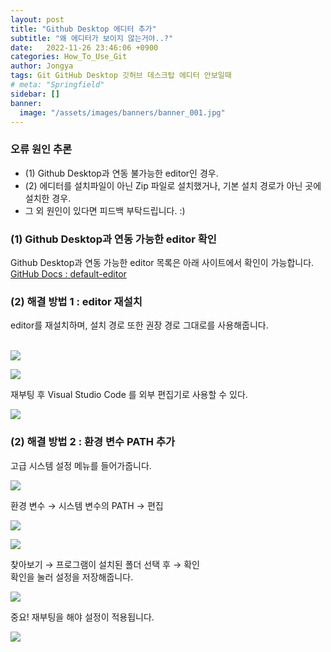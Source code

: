```yaml
---
layout: post
title: "Github Desktop 에디터 추가"
subtitle: "왜 에디터가 보이지 않는거야..?"
date:   2022-11-26 23:46:06 +0900
categories: How_To_Use_Git
author: Jongya
tags: Git GitHub Desktop 깃허브 데스크탑 에디터 안보일때
# meta: "Springfield"
sidebar: []
banner:
  image: "/assets/images/banners/banner_001.jpg"
---
```


<!--postNo: 20221126_002-->

### 오류 원인 추론  
  
* (1) Github Desktop과 연동 불가능한 editor인 경우.  
* (2) 에디터를 설치파일이 아닌 Zip 파일로 설치했거나, 기본 설치 경로가 아닌 곳에 설치한 경우.    
*  그 외 원인이 있다면 피드백 부탁드립니다. :)  
  
### (1) Github Desktop과 연동 가능한 editor 확인  
Github Desktop과 연동 가능한 editor 목록은 아래 사이트에서 확인이 가능합니다.  
[GitHub Docs : default-editor](https://docs.github.com/en/desktop/installing-and-configuring-github-desktop/configuring-and-customizing-github-desktop/configuring-a-default-editor)
  

### (2) 해결 방법 1 : editor 재설치  
editor를 재설치하며, 설치 경로 또한 권장 경로 그대로를 사용해줍니다.  
</br>
<p align='left'> <img src="https://whdrns2013.github.io/assets/images/20221126_002_002.png"></p>
<p align='left'> <img src="https://whdrns2013.github.io/assets/images/20221126_002_003.png"></p>

재부팅 후 Visual Studio Code 를 외부 편집기로 사용할 수 있다.  
<p align='left'> <img src="https://whdrns2013.github.io/assets/images/20221126_002_004.png"></p>
  


### (2) 해결 방법 2 : 환경 변수 PATH 추가  
고급 시스템 설정 메뉴를 들어가줍니다.  
<p align='left'> <img src="https://whdrns2013.github.io/assets/images/20221126_002_005.png"></p>

환경 변수 → 시스템 변수의 PATH → 편집  
<p align='left'> <img src="https://whdrns2013.github.io/assets/images/20221126_002_006.png"></p>
<p align='left'> <img src="https://whdrns2013.github.io/assets/images/20221126_002_007.png"></p>
  
찾아보기 → 프로그램이 설치된 폴더 선택 후 → 확인  
확인을 눌러 설정을 저장해줍니다.  
<p align='left'> <img src="https://whdrns2013.github.io/assets/images/20221126_002_008.png"></p>

중요! 재부팅을 해야 설정이 적용됩니다.  
<p align='left'> <img src="https://whdrns2013.github.io/assets/images/20221126_002_009.png"></p>